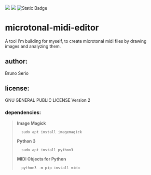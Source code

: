 ![](https://img.shields.io/badge/C-00599C?style=for-the-badge&logo=c&logoColor=white) 
![](https://img.shields.io/badge/Python-FFD43B?style=for-the-badge&logo=python&logoColor=blue)
![Static Badge](https://img.shields.io/badge/License-GPL_v2-blue?style=for-the-badge)

# microtonal-midi-editor

A tool I'm building for myself, to create microtonal midi files by drawing images and analyzing them.

## author:
Bruno Serio

## license:
GNU GENERAL PUBLIC LICENSE Version 2

### dependencies:
>  **Image Magick**
>
>       sudo apt install imagemagick        
>
>  **Python 3**
>
>       sudo apt install python3
>
>  **MIDI Objects for Python**
>
>       python3 -m pip install mido

